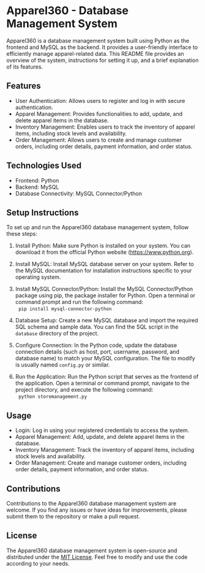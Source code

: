 # Apparel360 - Database Management System

Apparel360 is a database management system built using Python as the frontend and MySQL as the backend. It provides a user-friendly interface to efficiently manage apparel-related data. This README file provides an overview of the system, instructions for setting it up, and a brief explanation of its features.

## Features

- User Authentication: Allows users to register and log in with secure authentication.
- Apparel Management: Provides functionalities to add, update, and delete apparel items in the database.
- Inventory Management: Enables users to track the inventory of apparel items, including stock levels and availability.
- Order Management: Allows users to create and manage customer orders, including order details, payment information, and order status.


## Technologies Used

- Frontend: Python
- Backend: MySQL
- Database Connectivity: MySQL Connector/Python

## Setup Instructions

To set up and run the Apparel360 database management system, follow these steps:

1. Install Python: Make sure Python is installed on your system. You can download it from the official Python website (https://www.python.org).

2. Install MySQL: Install MySQL database server on your system. Refer to the MySQL documentation for installation instructions specific to your operating system.

3. Install MySQL Connector/Python: Install the MySQL Connector/Python package using pip, the package installer for Python. Open a terminal or command prompt and run the following command:
 <br>&nbsp;&nbsp;`pip install mysql-connector-python`


4. Database Setup: Create a new MySQL database and import the required SQL schema and sample data. You can find the SQL script in the `database` directory of the project.

5. Configure Connection: In the Python code, update the database connection details (such as host, port, username, password, and database name) to match your MySQL configuration. The file to modify is usually named `config.py` or similar.

6. Run the Application: Run the Python script that serves as the frontend of the application. Open a terminal or command prompt, navigate to the project directory, and execute the following command:
<br>&nbsp;&nbsp;`python storemanagement.py`

## Usage
- Login: Log in using your registered credentials to access the system.
- Apparel Management: Add, update, and delete apparel items in the database.
- Inventory Management: Track the inventory of apparel items, including stock levels and availability.
- Order Management: Create and manage customer orders, including order details, payment information, and order status.

## Contributions

Contributions to the Apparel360 database management system are welcome. If you find any issues or have ideas for improvements, please submit them to the repository or make a pull request.

## License

The Apparel360 database management system is open-source and distributed under the [MIT License](https://opensource.org/licenses/MIT). Feel free to modify and use the code according to your needs.

